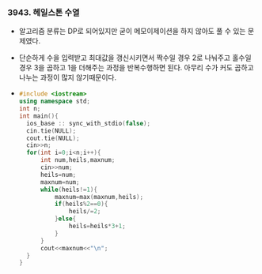 ### 3943. 헤일스톤 수열

- 알고리즘 분류는 DP로 되어있지만 굳이 메모이제이션을 하지 않아도 풀 수 있는 문제였다.

- 단순하게 수을 입력받고 최대값을 갱신시키면서 짝수일 경우 2로 나눠주고 홀수일 경우 3을 곱하고 1을 더해주는 과정을 반복수행하면 된다. 아무리 수가 커도 곱하고 나누는 과정이 많지 않기때문이다.

- ```c++
  #include <iostream>
  using namespace std;
  int n;
  int main(){
  	ios_base :: sync_with_stdio(false);
  	cin.tie(NULL);
  	cout.tie(NULL);	
  	cin>>n;	
  	for(int i=0;i<n;i++){
  		int num,heils,maxnum;
  		cin>>num;
  		heils=num;
  		maxnum=num;
  		while(heils!=1){
  			maxnum=max(maxnum,heils);
  			if(heils%2==0){
  				heils/=2;
  			}else{
  				heils=heils*3+1;
  			}
  		}
  		cout<<maxnum<<"\n";
  	}
  }
  ```

  